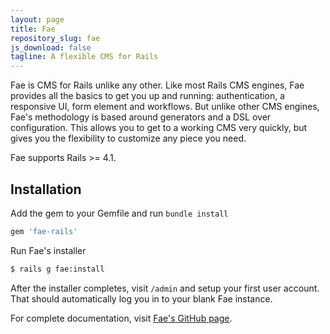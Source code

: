 ```yaml
---
layout: page
title: Fae
repository_slug: fae
js_download: false
tagline: A flexible CMS for Rails
---
```


Fae is CMS for Rails unlike any other. Like most Rails CMS engines, Fae provides all the basics to get you up and running: authentication, a responsive UI, form element and workflows. But unlike other CMS engines, Fae's methodology is based around generators and a DSL over configuration. This allows you to get to a working CMS very quickly, but gives you the flexibility to customize any piece you need.

Fae supports Rails >= 4.1.

## Installation

Add the gem to your Gemfile and run `bundle install`

```ruby
gem 'fae-rails'
```

Run Fae's installer

```bash
$ rails g fae:install
```

After the installer completes, visit `/admin` and setup your first user account. That should automatically log you in to your blank Fae instance.

For complete documentation, visit [Fae's GitHub page](https://github.com/wearefine/fae).
